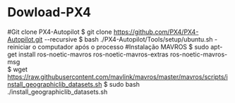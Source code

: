 # Dowload-PX4
#Git clone PX4-Autopilot
  $ git clone https://github.com/PX4/PX4-Autopilot.git --recursive
  $ bash ./PX4-Autopilot/Tools/setup/ubuntu.sh
-reiniciar o computador após o processo
#Instalação MAVROS
  $ sudo apt-get install ros-noetic-mavros ros-noetic-mavros-extras ros-noetic-mavros-msg  
  $ wget https://raw.githubusercontent.com/mavlink/mavros/master/mavros/scripts/install_geographiclib_datasets.sh
  $ sudo bash ./install_geographiclib_datasets.sh  
  
